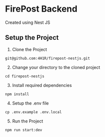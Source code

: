 # FirePost Backend

Created using Nest JS

## Setup the Project

1. Clone the Project

```
git@github.com:4H1R/firepost-nestjs.git
```

2. Change your directory to the cloned project

```
cd firepost-nestjs
```

3. Install required dependencies

```
npm install
```

4. Setup the .env file

```
cp .env.example .env.local
```

5. Run the Project

```
npm run start:dev
```
